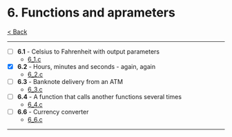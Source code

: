 # 6. Functions and aprameters
[< Back](../README.md)

---
- [ ] **6.1** - Celsius to Fahrenheit with output parameters
    - [6_1.c](./6_1.c)
- [x] **6.2** - Hours, minutes and seconds - again, again
    - [6_2.c](./6_2.c)
- [ ] **6.3** - Banknote delivery from an ATM
    - [6_3.c](./6_3.c)
- [ ] **6.4** - A function that calls another functions several times
    - [6_4.c](./6_4.c)
- [ ] **6.6** - Currency converter
    - [6_6.c](./6_6.c)
---